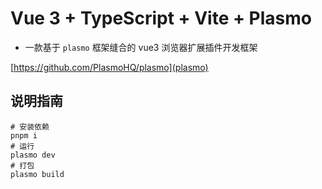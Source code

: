 # Vue 3 + TypeScript + Vite + Plasmo

- 一款基于 `plasmo` 框架缝合的 vue3 浏览器扩展插件开发框架
  
[https://github.com/PlasmoHQ/plasmo](plasmo)


## 说明指南

```shell
# 安装依赖
pnpm i
# 运行
plasmo dev
# 打包
plasmo build
```